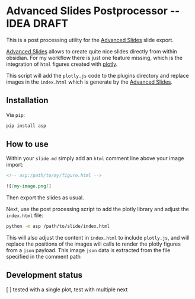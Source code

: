 # Advanced Slides Postprocessor -- IDEA DRAFT

This is a post processing utility for the [Advanced Slides](https://github.com/MSzturc/obsidian-advanced-slides) slide export.

[Advanced Slides](https://github.com/MSzturc/obsidian-advanced-slides) allows to create quite nice slides directly from within obsidian. For my workflow there is just one feature missing, which is the integration of `html` figures created with [plotly](https://plotly.com/).

This script will add the `plotly.js` code to the plugins directory and replace images in the `index.html` which is generate by the [Advanced Slides](https://github.com/MSzturc/obsidian-advanced-slides).

## Installation

Via `pip`:

```bash
pip install asp
```

## How to use

Within your `slide.md` simply add an `html` comment line above your image import:

```md
<!-- asp:/path/to/my/figure.html -->

![[my-image.png]]
```

Then export the slides as usual.

Next, use the post processing script to add the plotly library and adjust the `index.html` file:

```bash
python -m asp /path/to/slide/index.html
```

This will also adjust the content in `index.html` to include `plotly.js`, and will replace the positions of the images will calls to render the plotly figures from a `json` payload. This image `json` data is extracted from the file specified in the comment path

## Development status

[ ] tested with a single plot, test with multiple next
